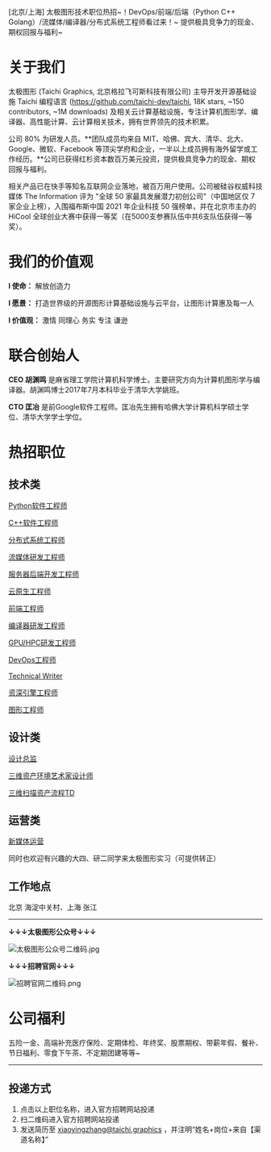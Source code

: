 [北京/上海] 太极图形技术职位热招~！DevOps/前端/后端（Python C++ Golang）/流媒体/编译器/分布式系统工程师看过来！~ 提供极具竞争力的现金、期权回报与福利~

关于我们
=====
太极图形 (Taichi Graphics, 北京格拉飞可斯科技有限公司) 主导开发开源基础设施 Taichi 编程语言 (https://github.com/taichi-dev/taichi, 18K stars, ~150 contributors, ~1M downloads) 及相关云计算基础设施，专注计算机图形学、编译器、高性能计算、云计算相关技术，拥有世界领先的技术积累。

﻿公司 80% 为研发人员。**团队成员均来自 MIT、哈佛、宾大、清华、北大、Google、微软、Facebook 等顶尖学府和企业，一半以上成员拥有海外留学或工作经历。**公司已获得红杉资本数百万美元投资，提供极具竞争力的现金、期权回报与福利。

相关产品已在快手等知名互联网企业落地，被百万用户使用。公司被硅谷权威科技媒体 The Information 评为 "全球 50 家最具发展潜力初创公司"（中国地区仅 7 家企业上榜），入围福布斯中国 2021 年企业科技 50 强榜单，并在北京市主办的 HiCool 全球创业大赛中获得一等奖（在5000支参赛队伍中共6支队伍获得一等奖）。

我们的价值观
========

**l 使命：** 解放创造力 

**l 愿景：** 打造世界级的开源图形计算基础设施与云平台，让图形计算惠及每一人

**l 价值观：** 激情 同理心 务实 专注 谦逊

联合创始人
=======
**CEO 胡渊鸣** 是麻省理工学院计算机科学博士。主要研究方向为计算机图形学与编译器。胡渊鸣博士2017年7月本科毕业于清华大学姚班。

**CTO 匡冶** 是前Google软件工程师。匡冶先生拥有哈佛大学计算机科学硕士学位、清华大学学士学位。

热招职位
=====

## 技术类

[Python软件工程师](https://app.mokahr.com/apply/taichi/41024?hash=%23%2Fjob%2Fbbbfd94f-d885-40b7-bca2-2930ca48f3d4%3Ffrom%3Dqrcode%26isRecommendation%3Dfalse)

[C++软件工程师](https://app.mokahr.com/apply/taichi/41024?hash=%23%2Fjob%2F63f7f1ba-5426-4f27-9cb2-c86d6fa0c641%3Ffrom%3Dqrcode%26isRecommendation%3Dfalse)

[分布式系统工程师](https://app.mokahr.com/apply/taichi/41024?hash=%23%2Fjob%2F9bb07726-6d0c-449a-83c7-f19c5999773a%3Ffrom%3Dqrcode%26isRecommendation%3Dfalse)

[流媒体研发工程师](https://app.mokahr.com/apply/taichi/41024?hash=%23%2Fjob%2Fe1b8b21f-30f8-494e-9a98-e2b9449582f5%3Ffrom%3Dqrcode%26isRecommendation%3Dfalse)

[服务器后端开发工程师](https://app.mokahr.com/apply/taichi/41024?hash=%23%2Fjob%2F2097133a-a596-411b-abdb-1e6d6170db4a%3Ffrom%3Dqrcode%26isRecommendation%3Dfalse)

[云原生工程师](https://app.mokahr.com/apply/taichi/41024?hash=%23%2Fjob%2F41b04de8-0398-4802-904b-5a31f0f92fc0%3Ffrom%3Dqrcode%26isRecommendation%3Dfalse)

[前端工程师](https://app.mokahr.com/apply/taichi/41024?hash=%23%2Fjob%2Fddc2922f-f2ef-4b3d-9758-612019a4971a%3Ffrom%3Dqrcode%26isRecommendation%3Dfalse)

[编译器研发工程师](https://app.mokahr.com/apply/taichi/41024?hash=%23%2Fjob%2F5601b06a-35b7-4700-96af-3111ac885454%3Ffrom%3Dqrcode%26isRecommendation%3Dfalse)

[GPU/HPC研发工程师](https://app.mokahr.com/apply/taichi/41024?hash=%23%2Fjob%2F4ed134a5-0702-4df6-b5fc-4dd50629ca1f%3Ffrom%3Dqrcode%26isRecommendation%3Dfalse)

[DevOps工程师](https://app.mokahr.com/apply/taichi/41024?hash=%23%2Fjob%2F1e91de8b-268d-4f70-904b-f8456a9f6b09%3Ffrom%3Dqrcode%26isRecommendation%3Dfalse)

[Technical Writer](https://app.mokahr.com/apply/taichi/41024?hash=%23%2Fjob%2F382ec0b2-ce06-4e7e-9703-954116633f96%3Ffrom%3Dqrcode%26isRecommendation%3Dfalse)

[资深引擎工程师](https://app.mokahr.com/apply/taichi/41024?hash=%23%2Fjob%2F2047eaf4-25ca-4006-bb31-99adc9cc092c%3Ffrom%3Dqrcode%26isRecommendation%3Dfalse)

[图形工程师](https://app.mokahr.com/apply/taichi/41024?hash=%23%2Fjob%2Feb6dc36f-baa5-4322-b887-2d16c0ed7f44%3Ffrom%3Dqrcode%26isRecommendation%3Dfalse)

## 设计类

[设计总监](https://app.mokahr.com/apply/taichi/41024?hash=%23%2Fjob%2Fa7d04b7f-4330-4316-a4c8-4fdeeb9509e5%3Ffrom%3Dqrcode%26isRecommendation%3Dfalse)

[三维资产环境艺术家设计师](https://app.mokahr.com/apply/taichi/41024?hash=%23%2Fjob%2F27002ca7-9832-4bdd-8101-fa301dbdc3d3%3Ffrom%3Dqrcode%26isRecommendation%3Dfalse)

[三维扫描资产流程TD](https://app.mokahr.com/apply/taichi/41024?hash=%23%2Fjob%2F11846cbc-8c25-46b5-86b0-554361a9e8e7%3Ffrom%3Dqrcode%26isRecommendation%3Dfalse)

## 运营类

[新媒体运营](https://app.mokahr.com/apply/taichi/41024?hash=%23%2Fjob%2F48583486-bd4d-4364-ab62-8d342e182381%3Ffrom%3Dqrcode%26isRecommendation%3Dfalse)

同时也欢迎有兴趣的大四、研二同学来太极图形实习（可提供转正）


## 工作地点
北京 海淀中关村、上海 张江


***



**↓↓↓太极图形公众号↓↓↓**

![太极图形公众号二维码.jpg](https://s2.loli.net/2021/12/24/vsHNiXWEzJY8Ur6.jpg)

**↓↓↓招聘官网↓↓↓**

![招聘官网二维码.png](https://s2.loli.net/2021/12/24/lYoBm54Hcexrbi2.png)



公司福利
======

五险一金、高端补充医疗保险、定期体检、年终奖、股票期权、带薪年假、餐补、节日福利、零食下午茶、不定期团建等等~

***

## 投递方式
1. 点击以上职位名称，进入官方招聘网站投递
2. 扫二维码进入官方招聘网站投递
3. 发送简历至 xiaoyingzhang@taichi.graphics ，并注明“姓名+岗位+来自【渠道名称】”


